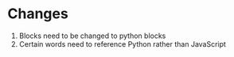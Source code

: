 # Changes

1) Blocks need to be changed to python blocks
2) Certain words need to reference Python rather than JavaScript

